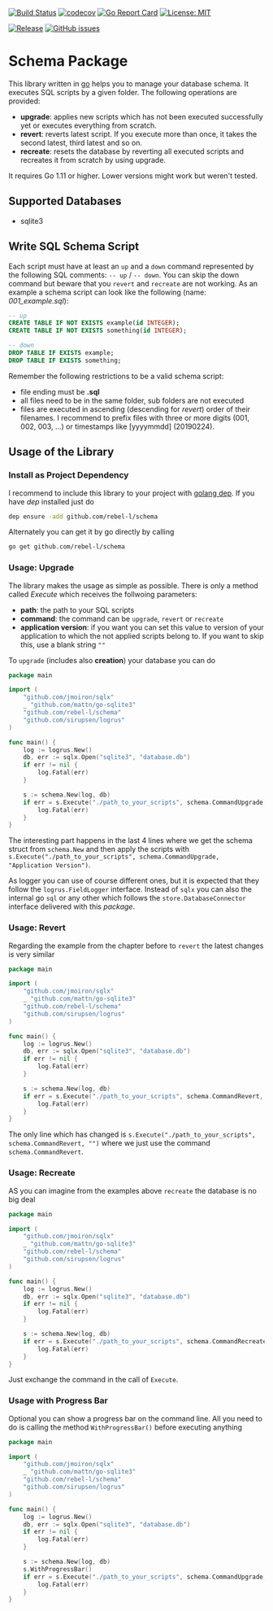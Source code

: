 [![Build Status](https://travis-ci.org/rebel-l/schema.svg?branch=master)](https://travis-ci.org/rebel-l/schema) 
[![codecov](https://codecov.io/gh/rebel-l/schema/branch/master/graph/badge.svg)](https://codecov.io/gh/rebel-l/schema)
[![Go Report Card](https://goreportcard.com/badge/github.com/rebel-l/schema)](https://goreportcard.com/report/github.com/rebel-l/schema)
[![License: MIT](https://img.shields.io/badge/License-MIT-yellow.svg)](https://opensource.org/licenses/MIT)

[![Release](https://img.shields.io/github/release/rebel-l/schema.svg?label=Release)](https://github.com/rebel-l/schema/releases)
[![GitHub issues](https://img.shields.io/github/issues/rebel-l/schema.svg)](https://github/rebel-l/schema/issues)

# Schema Package
This library written in [go](https://golang.org) helps you to manage your database schema. It executes SQL scripts by a 
given folder. The following operations are provided:
- **upgrade**: applies new scripts which has not been executed successfully yet or executes everything from scratch.
- **revert**: reverts latest script. If you execute more than once, it takes the second latest, third latest and so on.
- **recreate**: resets the database by reverting all executed scripts and recreates it from scratch by using upgrade.

It requires Go 1.11 or higher. Lower versions might work but weren't tested.

## Supported Databases
- sqlite3

## Write SQL Schema Script
Each script must have at least an `up` and a `down` command represented by the following SQL comments: `-- up` / `-- down`.
You can skip the down command but beware that you `revert` and `recreate` are not working. As an example a schema script
can look like the following (name: _001_example.sql_):

```sql
-- up
CREATE TABLE IF NOT EXISTS example(id INTEGER);
CREATE TABLE IF NOT EXISTS something(id INTEGER);

-- down
DROP TABLE IF EXISTS example;
DROP TABLE IF EXISTS something;

```

Remember the following restrictions to be a valid schema script:
- file ending must be **.sql**
- all files need to be in the same folder, sub folders are not executed
- files are executed in ascending (descending for _revert_) order of their filenames. I recommend to prefix files with 
three or more digits (001, 002, 003, ...) or timestamps like [yyyymmdd] (20190224).

## Usage of the Library

### Install as Project Dependency
I recommend to include this library to your project with [golang dep](https://github.com/golang/dep). If you have _dep_
installed just do

```bash
dep ensure -add github.com/rebel-l/schema
```

Alternately you can get it by go directly by calling

```bash
go get github.com/rebel-l/schema
```

### Usage: Upgrade
The library makes the usage as simple as possible. There is only a method called _Execute_ which receives the follwoing 
parameters:
- **path**: the path to your SQL scripts
- **command**: the command can be `upgrade`, `revert` or `recreate`
- **application version**: if you want you can set this value to version of your application to which the not applied 
scripts belong to. If you want to skip this, use a blank string `""` 
 
To `upgrade` (includes also **creation**) your database you can do

```go
package main

import (
	"github.com/jmoiron/sqlx"
	_ "github.com/mattn/go-sqlite3"
	"github.com/rebel-l/schema"
	"github.com/sirupsen/logrus"
)

func main() {
	log := logrus.New()
	db, err := sqlx.Open("sqlite3", "database.db")
	if err != nil {
		log.Fatal(err)
	}

	s := schema.New(log, db)
	if err = s.Execute("./path_to_your_scripts", schema.CommandUpgrade, "Application Version"); err != nil {
		log.Fatal(err)
	}
}
``` 

The interesting part happens in the last 4 lines where we get the schema struct from `schema.New` and then apply the scripts
with `s.Execute("./path_to_your_scripts", schema.CommandUpgrade, "Application Version")`. 

As logger you can use of course different ones, but it is expected that they follow the `logrus.FieldLogger` interface.
Instead of `sqlx` you can also the internal go `sql` or any other which follows the `store.DatabaseConnector` interface
delivered with this _package_. 

### Usage: Revert
Regarding the example from the chapter before to `revert` the latest changes is very similar

```go
package main

import (
	"github.com/jmoiron/sqlx"
	_ "github.com/mattn/go-sqlite3"
	"github.com/rebel-l/schema"
	"github.com/sirupsen/logrus"
)

func main() {
	log := logrus.New()
	db, err := sqlx.Open("sqlite3", "database.db")
	if err != nil {
		log.Fatal(err)
	}

	s := schema.New(log, db)
	if err = s.Execute("./path_to_your_scripts", schema.CommandRevert, ""); err != nil {
		log.Fatal(err)
	}
}
```

The only line which has changed is `s.Execute("./path_to_your_scripts", schema.CommandRevert, "")` where we just use 
the command `schema.CommandRevert`.

### Usage: Recreate
AS you can imagine from the examples above `recreate` the database is no big deal

```go
package main

import (
	"github.com/jmoiron/sqlx"
	_ "github.com/mattn/go-sqlite3"
	"github.com/rebel-l/schema"
	"github.com/sirupsen/logrus"
)

func main() {
	log := logrus.New()
	db, err := sqlx.Open("sqlite3", "database.db")
	if err != nil {
		log.Fatal(err)
	}

	s := schema.New(log, db)
	if err = s.Execute("./path_to_your_scripts", schema.CommandRecreate, ""); err != nil {
		log.Fatal(err)
	}
}
```

Just exchange the command in the call of `Execute`.

### Usage with Progress Bar
Optional you can show a progress bar on the command line. All you need to do is calling the method `WithProgressBar()`
before executing anything

```go
package main

import (
	"github.com/jmoiron/sqlx"
	_ "github.com/mattn/go-sqlite3"
	"github.com/rebel-l/schema"
	"github.com/sirupsen/logrus"
)

func main() {
	log := logrus.New()
	db, err := sqlx.Open("sqlite3", "database.db")
	if err != nil {
		log.Fatal(err)
	}

	s := schema.New(log, db)
	s.WithProgressBar()
	if err = s.Execute("./path_to_your_scripts", schema.CommandUpgrade, "Application Version"); err != nil {
		log.Fatal(err)
	}
}
``` 
